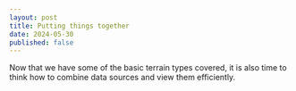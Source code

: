 ```yaml
---
layout: post
title: Putting things together
date: 2024-05-30
published: false
---
```


Now that we have some of the basic terrain types covered, it is also time to think how to combine data sources and view them efficiently.